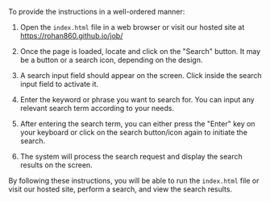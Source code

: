 To provide the instructions in a well-ordered manner:

1. Open the `index.html` file in a web browser or visit our hosted site at https://rohan860.github.io/job/

2. Once the page is loaded, locate and click on the "Search" button. It may be a button or a search icon, depending on the design.

3. A search input field should appear on the screen. Click inside the search input field to activate it.

4. Enter the keyword or phrase you want to search for. You can input any relevant search term according to your needs.

5. After entering the search term, you can either press the "Enter" key on your keyboard or click on the search button/icon again to initiate the search.

6. The system will process the search request and display the search results on the screen.

By following these instructions, you will be able to run the `index.html` file or visit our hosted site, perform a search, and view the search results.

